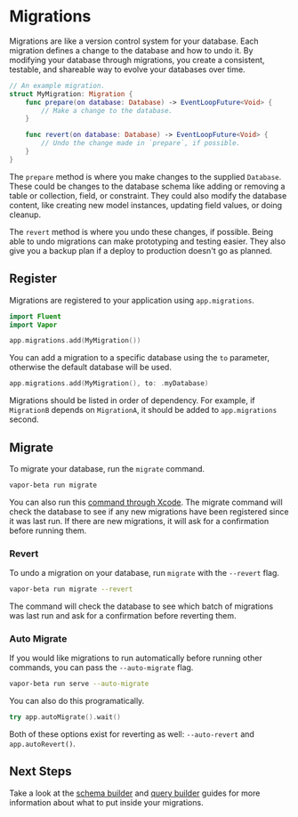 # Migrations

Migrations are like a version control system for your database. Each migration defines a change to the database and how to undo it. By modifying your database through migrations, you create a consistent, testable, and shareable way to evolve your databases over time. 

```swift
// An example migration.
struct MyMigration: Migration {
    func prepare(on database: Database) -> EventLoopFuture<Void> {
        // Make a change to the database.
    }

    func revert(on database: Database) -> EventLoopFuture<Void> {
    	// Undo the change made in `prepare`, if possible.
    }
}
```

The `prepare` method is where you make changes to the supplied `Database`. These could be changes to the database schema like adding or removing a table or collection, field, or constraint. They could also modify the database content, like creating new model instances, updating field values, or doing cleanup.

The `revert` method is where you undo these changes, if possible. Being able to undo migrations can make prototyping and testing easier. They also give you a backup plan if a deploy to production doesn't go as planned. 

## Register

Migrations are registered to your application using `app.migrations`. 

```swift
import Fluent
import Vapor

app.migrations.add(MyMigration())
```

You can add a migration to a specific database using the `to` parameter, otherwise the default database will be used.

```swift
app.migrations.add(MyMigration(), to: .myDatabase)
```

Migrations should be listed in order of dependency. For example, if `MigrationB` depends on `MigrationA`, it should be added to `app.migrations` second.

## Migrate

To migrate your database, run the `migrate` command.

```sh
vapor-beta run migrate
```

You can also run this [command through Xcode](../commands.md#xcode). The migrate command will check the database to see if any new migrations have been registered since it was last run. If there are new migrations, it will ask for a confirmation before running them.

### Revert

To undo a migration on your database, run `migrate` with the `--revert` flag.

```sh
vapor-beta run migrate --revert
```

The command will check the database to see which batch of migrations was last run and ask for a confirmation before reverting them.

### Auto Migrate

If you would like migrations to run automatically before running other commands, you can pass the `--auto-migrate` flag. 

```sh
vapor-beta run serve --auto-migrate
```

You can also do this programatically. 

```swift
try app.autoMigrate().wait()
```

Both of these options exist for reverting as well: `--auto-revert` and `app.autoRevert()`. 

## Next Steps

Take a look at the [schema builder](schema.md) and [query builder](query.md) guides for more information about what to put inside your migrations. 
